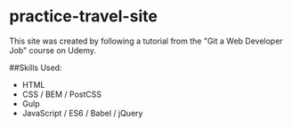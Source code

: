 # practice-travel-site

This site was created by following a tutorial from the "Git a Web Developer Job" course on Udemy.  

##Skills Used:
- HTML
- CSS / BEM / PostCSS
- Gulp
- JavaScript / ES6 / Babel / jQuery
